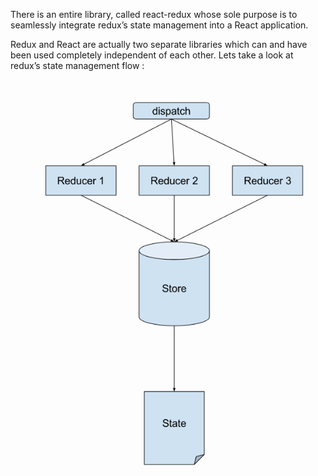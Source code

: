 There is an entire library, called react-redux whose sole purpose is to seamlessly integrate redux’s state management into a React application. 

Redux and React are actually two separate libraries which can and have been used completely independent of each other. Lets take a look at redux’s state management flow :

![Alt text](./images/reactjs1.png?raw=true "Optional Title")
